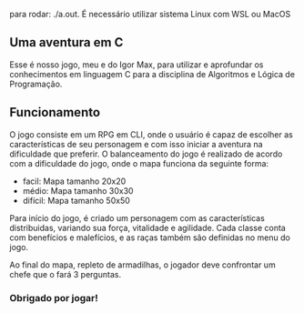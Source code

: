 para rodar: ./a.out. É necessário utilizar sistema Linux com WSL ou MacOS
## Uma aventura em C
Esse é nosso jogo, meu e do Igor Max, para utilizar e aprofundar os conhecimentos em linguagem C para a disciplina de Algoritmos e Lógica de Programação.

## Funcionamento
O jogo consiste em um RPG em CLI, onde o usuário é capaz de escolher as características de seu personagem e com isso iniciar a aventura na dificuldade que preferir. O balanceamento do jogo é realizado de acordo com a dificuldade do jogo, onde o mapa funciona da seguinte forma:
 - facil: Mapa tamanho 20x20
 - médio: Mapa tamanho 30x30
 - difícil: Mapa tamanho 50x50

Para início do jogo, é criado um personagem com as características distribuidas, variando sua força, vitalidade e agilidade. Cada classe conta com benefícios e malefícios, e as raças também são definidas no menu do jogo. 

Ao final do mapa, repleto de armadilhas, o jogador deve confrontar um chefe que o fará 3 perguntas.

### Obrigado por jogar!

